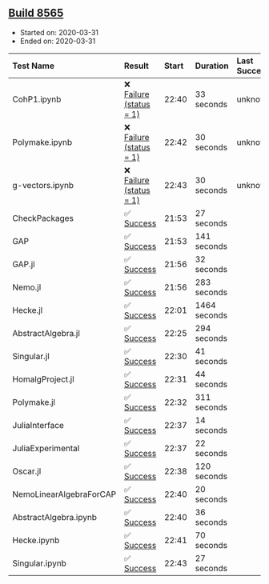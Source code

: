 ## [Build 8565](https://oscarci.mathematik.uni-kl.de/job/oscar/8565/)

* Started on: 2020-03-31
* Ended on: 2020-03-31

| Test Name    | Result | Start | Duration | Last Success | First Failure |
|:-------------|:-------|:------|:---------|:-------------|:--------------|
| CohP1.ipynb | ❌ [Failure (status = 1)](https://oscarci.mathematik.uni-kl.de/job/oscar/8565/artifact/logs/build-8565/CohP1.ipynb.log) | 22:40 | 33 seconds | unknown | unknown |
| Polymake.ipynb | ❌ [Failure (status = 1)](https://oscarci.mathematik.uni-kl.de/job/oscar/8565/artifact/logs/build-8565/Polymake.ipynb.log) | 22:42 | 30 seconds | unknown | unknown |
| g-vectors.ipynb | ❌ [Failure (status = 1)](https://oscarci.mathematik.uni-kl.de/job/oscar/8565/artifact/logs/build-8565/g-vectors.ipynb.log) | 22:43 | 30 seconds | unknown | unknown |
| CheckPackages | ✅ [Success](https://oscarci.mathematik.uni-kl.de/job/oscar/8565/artifact/logs/build-8565/CheckPackages.log) | 21:53 | 27 seconds |  |  |
| GAP | ✅ [Success](https://oscarci.mathematik.uni-kl.de/job/oscar/8565/artifact/logs/build-8565/GAP.log) | 21:53 | 141 seconds |  |  |
| GAP.jl | ✅ [Success](https://oscarci.mathematik.uni-kl.de/job/oscar/8565/artifact/logs/build-8565/GAP.jl.log) | 21:56 | 32 seconds |  |  |
| Nemo.jl | ✅ [Success](https://oscarci.mathematik.uni-kl.de/job/oscar/8565/artifact/logs/build-8565/Nemo.jl.log) | 21:56 | 283 seconds |  |  |
| Hecke.jl | ✅ [Success](https://oscarci.mathematik.uni-kl.de/job/oscar/8565/artifact/logs/build-8565/Hecke.jl.log) | 22:01 | 1464 seconds |  |  |
| AbstractAlgebra.jl | ✅ [Success](https://oscarci.mathematik.uni-kl.de/job/oscar/8565/artifact/logs/build-8565/AbstractAlgebra.jl.log) | 22:25 | 294 seconds |  |  |
| Singular.jl | ✅ [Success](https://oscarci.mathematik.uni-kl.de/job/oscar/8565/artifact/logs/build-8565/Singular.jl.log) | 22:30 | 41 seconds |  |  |
| HomalgProject.jl | ✅ [Success](https://oscarci.mathematik.uni-kl.de/job/oscar/8565/artifact/logs/build-8565/HomalgProject.jl.log) | 22:31 | 44 seconds |  |  |
| Polymake.jl | ✅ [Success](https://oscarci.mathematik.uni-kl.de/job/oscar/8565/artifact/logs/build-8565/Polymake.jl.log) | 22:32 | 311 seconds |  |  |
| JuliaInterface | ✅ [Success](https://oscarci.mathematik.uni-kl.de/job/oscar/8565/artifact/logs/build-8565/JuliaInterface.log) | 22:37 | 14 seconds |  |  |
| JuliaExperimental | ✅ [Success](https://oscarci.mathematik.uni-kl.de/job/oscar/8565/artifact/logs/build-8565/JuliaExperimental.log) | 22:37 | 22 seconds |  |  |
| Oscar.jl | ✅ [Success](https://oscarci.mathematik.uni-kl.de/job/oscar/8565/artifact/logs/build-8565/Oscar.jl.log) | 22:38 | 120 seconds |  |  |
| NemoLinearAlgebraForCAP | ✅ [Success](https://oscarci.mathematik.uni-kl.de/job/oscar/8565/artifact/logs/build-8565/NemoLinearAlgebraForCAP.log) | 22:40 | 20 seconds |  |  |
| AbstractAlgebra.ipynb | ✅ [Success](https://oscarci.mathematik.uni-kl.de/job/oscar/8565/artifact/logs/build-8565/AbstractAlgebra.ipynb.log) | 22:40 | 36 seconds |  |  |
| Hecke.ipynb | ✅ [Success](https://oscarci.mathematik.uni-kl.de/job/oscar/8565/artifact/logs/build-8565/Hecke.ipynb.log) | 22:41 | 70 seconds |  |  |
| Singular.ipynb | ✅ [Success](https://oscarci.mathematik.uni-kl.de/job/oscar/8565/artifact/logs/build-8565/Singular.ipynb.log) | 22:43 | 27 seconds |  |  |
